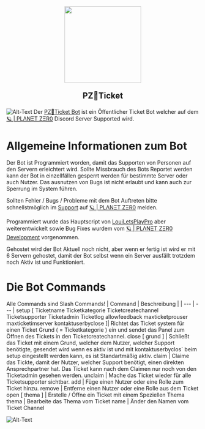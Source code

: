## <p align="center"><img src="https://github.com/PLANET-ZER0-Development/.github/blob/615e00335a2e27c968b18a07e783500113a4c0f3/profile/230403.png" style="height:200px"> <p align="center">PZ🎫Ticket</p></p>

<img src="https://github.com/PLANET-ZER0-Development/.github/blob/4f579f203797fd56be1f46a9fa74eb00124b91d9/profile/Logo.png" alt="Alt-Text" title="Logo" />
Der <a href="https://discord.gg/JpStcqah5y">PZ🎫Ticket Bot</a> ist ein Öffentlicher Ticket Bot welcher auf dem <a href="https://discord.gg/JpStcqah5y">🪐 | PLΛNΞT ZΞR0<a> Discord Server Supported wird.
  
# Allgemeine Informationen zum Bot
Der Bot ist Programmiert worden, damit das Supporten von Personen auf den Servern erleichtert wird. Sollte Missbrauch des Bots Reportet werden kann der Bot in einzellfällen gesperrt werden für bestimmte Server oder auch Nutzer. Das ausnutzen von Bugs ist nicht erlaubt und kann auch zur Sperrung im System führen.

  Sollten Fehler / Bugs / Probleme mit dem Bot Auftreten bitte schnellstmöglich im <a href="">Support</a> auf <a href="https://discord.gg/JpStcqah5y">🪐 | PLΛNΞT ZΞR0<a> melden.


  Programmiert wurde das Hauptscript von <a href="https://github.com/LouiLetsPlayPro">LouiLetsPlayPro</a> aber weiterentwickelt sowie Bug Fixes wurdem vom <a href="https://github.com/PLANET-ZER0-Development">🪐 | PLΛNΞT ZΞR0 Development</a> vorgenommen.

Gehostet wird der Bot Aktuell noch nicht, aber wenn er fertig ist wird er mit 6 Servern gehostet, damit der Bot selbst wenn ein Server ausfällt trotzdem noch Aktiv ist und Funktioniert.
  
# Die Bot Commands
  Alle Commands sind Slash Commands!
  | Command | Beschreibung |
| --- | --- |
setup [ Ticketname Ticketkategorie Ticketcreatechannel Ticketsupporter Ticketadmin Ticketlog allowfeedback maxticketprouser maxticketimserver kontaktuserbyclose ]| Richtet das Ticket system für einen Ticket Grund ( = Ticketkategorie ) ein und sendet das Panel zum Öffnen des Tickets in den Ticketcreatechannel.
close [ grund ] | Schließt das Ticket mit einem Grund, welcher dem Nutzer, welcher Support benötigte, gesendet wird wenn es aktiv ist und mit kontaktuserbyclos` beim setup eingestellt werden kann, es ist Standartmäßig aktiv. 
claim | Claime das Tickte, damit der Nutzer, welcher Support benötigt, einen direkten Ansprechpartner hat. Das Ticket kann nach dem Claimen nur noch von den Ticketadmin gesehen werden.
unclaim | Mache das Ticket wieder für alle Ticketsupporter sichtbar.
add | Füge einen Nutzer oder eine Rolle zum Ticket hinzu.
remove | Entferne einen Nutzer oder eine Rolle aus dem Ticket
open [ thema ] | Erstelle / Öffne ein Ticket mit einem Speziellen Thema
thema |  Bearbeite das Thema vom Ticket
name |  Änder den Namen vom Ticket Channel


<img src="https://github.com/PLANET-ZER0-Development/.github/blob/4f579f203797fd56be1f46a9fa74eb00124b91d9/profile/Logo.png" alt="Alt-Text" title="Logo" />
